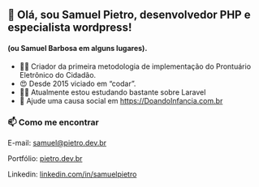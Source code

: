 ## 👋 Olá, sou Samuel Pietro, desenvolvedor PHP e especialista wordpress!
#### (ou Samuel Barbosa em alguns lugares).

- 👨‍💻 Criador da primeira metodologia de implementação do Prontuário Eletrônico do Cidadão.
- 😍 Desde 2015 viciado em “codar”.
- 👨‍🏫 Atualmente estou estudando bastante sobre Laravel
- 💞️ Ajude uma causa social em https://DoandoInfancia.com.br

### 📫 Como me encontrar 
E-mail: <a href="mailto:samuel@pietro.dev.br">samuel@pietro.dev.br</a>

Portfólio: <a href="https://pietro.dev.br">pietro.dev.br</a>

Linkedin: <a href="https://www.linkedin.com/in/samuelpietro/">linkedin.com/in/samuelpietro</a>


